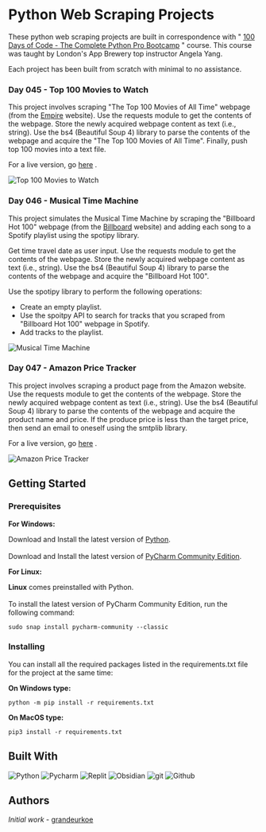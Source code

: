 # Python Web Scraping Projects

These python web scraping projects are built in correspondence with " [100 Days of Code - The Complete Python Pro Bootcamp](https://www.udemy.com/course/100-days-of-code/) " course. This course was taught by London's App Brewery top instructor Angela Yang.<br/>

Each project has been built from scratch with minimal to no assistance.<br/>

### Day 045 - Top 100 Movies to Watch

This project involves scraping "The Top 100 Movies of All Time" webpage (from the [Empire](https://www.empireonline.com/movies/features/best-movies-2/) website). Use the requests module to get the contents of the webpage. Store the newly acquired webpage content as text (i.e., string). Use the bs4 (Beautiful Soup 4) library to parse the contents of the webpage and acquire the  "The Top 100 Movies of All Time". Finally, push top 100 movies into a text file.

For a live version, go [here](https://replit.com/@grandeurkoe/top-100-movies-to-watch?v=1) .

![Top 100 Movies to Watch](top-100-movies-to-watch/top-100-movies-to-watch.gif)

### Day 046 - Musical Time Machine

This project simulates the Musical Time Machine by scraping the "Billboard Hot 100" webpage (from the [Billboard](https://www.billboard.com/charts/hot-100) website) and adding each song to a Spotify playlist using the spotipy library. 

Get time travel date as user input. Use the requests module to get the contents of the webpage. Store the newly acquired webpage content as text (i.e., string). Use the bs4 (Beautiful Soup 4) library to parse the contents of the webpage and acquire the "Billboard Hot 100". 

Use the spotipy library to perform the following operations:
- Create an empty playlist.
- Use the spoitpy API to search for tracks that you scraped from "Billboard Hot 100" webpage in Spotify.
- Add tracks to the playlist.

![Musical Time Machine](musical-time-machine/musical-time-machine.gif)

### Day 047 - Amazon Price Tracker

This project involves scraping a product page from the Amazon website. Use the requests module to get the contents of the webpage. Store the newly acquired webpage content as text (i.e., string). Use the bs4 (Beautiful Soup 4) library to parse the contents of the webpage and acquire the product name and price. If the produce price is less than the target price, then send an email to oneself using the smtplib library.

For a live version, go [here](https://replit.com/@grandeurkoe/automated-amazon-price-tracker?v=1) .

![Amazon Price Tracker](automated-amazon-price-tracker/automated-amazon-price-tracker.gif)

## Getting Started

### Prerequisites

<b>For Windows:</b>
<br/> 

Download and Install the latest version of [Python](https://www.python.org/downloads/).<br/><br/>
Download and Install the latest version of [PyCharm Community Edition](https://www.jetbrains.com/pycharm/download/?section=windows).<br/>


<b>For Linux:</b>
<br/> 

<b>Linux</b> comes preinstalled with Python.<br/><br/>
To install the latest version of PyCharm Community Edition, run the following command:
```
sudo snap install pycharm-community --classic
```

### Installing

You can install all the required packages listed in the requirements.txt file for the project at the same time: 


<b>On Windows type:</b>
<br/> 
```
python -m pip install -r requirements.txt
```

<b>On MacOS type:</b>
<br/> 
```
pip3 install -r requirements.txt
```

## Built With
<p>
  <img alt="Python" src="https://img.shields.io/badge/-Python-ffde57?style=flat-square&logo=python&logoColor=#4584b6" />
  <img alt="Pycharm" src="https://img.shields.io/badge/-Pycharm-ffe873?style=flat-square&logo=pycharm&logoColor=black" />
  <img alt="Replit" src="https://img.shields.io/badge/-Replit-CD5C08?style=flat-square&logo=replit&logoColor=white" />
  <img alt="Obsidian" src="https://img.shields.io/badge/Obsidian-7E1DFB?style=flat-square&logo=obsidian&logoColor=white" />
  <img alt="git" src="https://img.shields.io/badge/-Git-f34f29?style=flat-square&logo=git&logoColor=white" />
  <img alt="Github" src="https://img.shields.io/badge/-Github-14232c?style=flat-square&logo=github&logoColor=white" />
</p>

## Authors

*Initial work* - [grandeurkoe](https://github.com/grandeurkoe)
